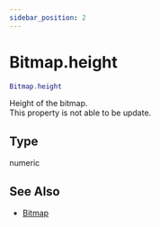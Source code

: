 ```yaml
---
sidebar_position: 2
---
```


# Bitmap.height
```lua
Bitmap.height
```
Height of the bitmap.<br/>
This property is not able to be update.

## Type
numeric

## See Also
- [Bitmap](/guide/graphics#bitmap)
